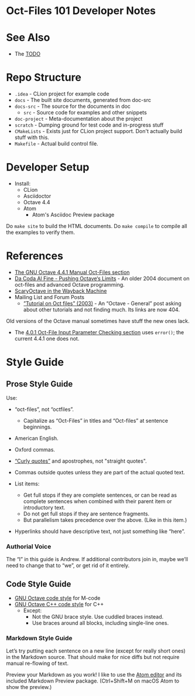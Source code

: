 Oct-Files 101 Developer Notes
=============================

# See Also

* The [TODO](TODO.md)

# Repo Structure

* `.idea` - CLion project for example code
* `docs` - The built site documents, generated from doc-src
* `docs-src` - The source for the documents in doc
  * `src` - Source code for examples and other snippets
* `doc-project` - Meta-documentation about the project
* `scratch` - Dumping ground for test code and in-progress stuff
* `CMakeLists` - Exists just for CLion project support. Don't actually build stuff with this.
* `Makefile` - Actual build control file.

# Developer Setup

* Install:
  * CLion
  * Asciidoctor
  * Octave 4.4
  * Atom
    * Atom's Asciidoc Preview package

Do `make site` to build the HTML documents. Do `make compile` to compile all the examples to verify them.

# References

* [The GNU Octave 4.4.1 Manual Oct-Files section](https://octave.org/doc/v4.4.1/Oct_002dFiles.html)
* [Da Coda Al Fine - Pushing Octave‘s Limits](https://octave.sourceforge.io/coda/index.html) - An older 2004 document on oct-files and advanced Octave programming.
* [ScaryOctave in the Wayback Machine](http://web.archive.org/web/20040430174704/http://wiki.octave.org:80/wiki.pl?ScaryOctave)
* Mailing List and Forum Posts
  * [”Tutorial on Oct files” (2003)](http://octave.1599824.n4.nabble.com/Tutorial-on-Oct-files-td1617194.html) - An “Octave - General” post asking about other tutorials and not finding much. Its links are now 404.

Old versions of the Octave manual sometimes have stuff the new ones lack.

* The [4.0.1 Oct-File Input Parameter Checking section](https://octave.org/doc/v4.0.1/Input-Parameter-Checking-in-Oct_002dFiles.html) uses `error()`; the current 4.4.1 one does not.

# Style Guide

## Prose Style Guide

Use:

* “oct-files”, not “octfiles”.
  * Capitalize as “Oct-Files” in titles and “Oct-files” at sentence beginnings.
* American English.
* Oxford commas.
* [“Curly quotes”](https://chrisbracco.com/curly-quotes/) and apostrophes, not "straight quotes".
* Commas outside quotes unless they are part of the actual quoted text.

* List items:
  * Get full stops if they are complete sentences, or can be read as complete sentences when combined with their parent item or introductory text.
  * Do not get full stops if they are sentence fragments.
  * But parallelism takes precedence over the above. (Like in this item.)

* Hyperlinks should have descriptive text, not just something like “here”.

### Authorial Voice

The “I” in this guide is Andrew.
If additional contributors join in, maybe we’ll need to change that to “we”, or get rid of it entirely.

## Code Style Guide

* [GNU Octave code style](https://wiki.octave.org/Octave_style_guide) for M-code
* [GNU Octave C++ code style](https://wiki.octave.org/C%2B%2B_style_guide) for C++
  * Except:
    * Not the GNU brace style. Use cuddled braces instead.
    * Use braces around all blocks, including single-line ones.

### Markdown Style Guide

Let’s try putting each sentence on a new line (except for really short ones) in the Markdown source.
That should make for nice diffs but not require manual re-flowing of text.

Preview your Markdown as you work!
I like to use the [Atom editor](https://atom.io/) and its included Markdown Preview package.
(Ctrl+Shift+M on macOS Atom to show the preview.)

